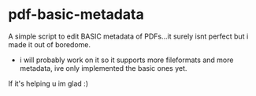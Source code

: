 ﻿# pdf-basic-metadata
A simple script to edit BASIC metadata of PDFs...it surely isnt perfect but i made it out of boredome. 

- i will probably work on it so it supports more fileformats and more metadata, ive only implemented the basic ones yet.

If it's helping u im glad :)

